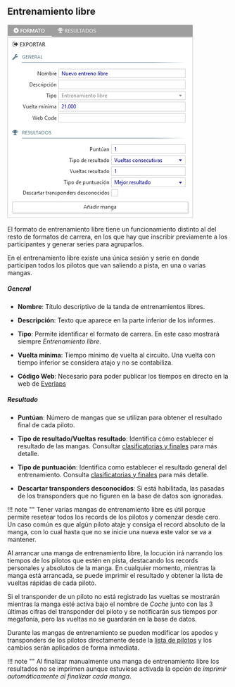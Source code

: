 ## Entrenamiento libre

![Entrenamiento libre](../img/freepractice.png)

El formato de entrenamiento libre tiene un funcionamiento distinto al del resto de formatos de carrera, en los que hay que inscribir previamente a los participantes y generar series para agruparlos.

En el entrenamiento libre existe una única sesión y serie en donde participan todos los pilotos que van saliendo a pista, en una o varias mangas.

##### General

- **Nombre**: Título descriptivo de la tanda de entrenamientos libres.

- **Descripción**: Texto que aparece en la parte inferior de los informes.

- **Tipo**: Permite identificar el formato de carrera. En este caso mostrará siempre *Entrenamiento libre*.

- **Vuelta mínima**: Tiempo mínimo de vuelta al circuito. Una vuelta con tiempo inferior se considera atajo y no se contabiliza.

- **Código Web**: Necesario para poder publicar los tiempos en directo en la web de [Everlaps](http://everlaps.com)

##### Resultado

- **Puntúan**: Número de mangas que se utilizan para obtener el resultado final de cada piloto.

- **Tipo de resultado/Vueltas resultado**: Identifica cómo establecer el resultado de las mangas. Consultar [clasificatorias y finales](./qualify-finals.md) para más detalle.

- **Tipo de puntuación**: Identifica como establecer el resultado general del entrenamiento. Consulta [clasificatorias y finales](./qualify-finals.md) para más detalle.

- **Descartar transponders desconocidos**: Si está habilitada, las pasadas de los transponders que no figuren en la base de datos son ignoradas.

!!! note ""
	Tener varias mangas de entrenamiento libre es útil porque permite resetear todos los records de los pilotos y comenzar desde cero. Un caso común es que algún piloto ataje y consiga el record absoluto de la manga, con lo cual hasta que no se inicie una nueva este valor se va a mantener.

Al arrancar una manga de entrenamiento libre, la locución irá narrando los tiempos de los pilotos que estén en pista, destacando los records personales y absolutos de la manga. En cualquier momento, mientras la manga está arrancada, se puede imprimir el resultado y obtener la lista de vueltas rápidas de cada piloto.

Si el transponder de un piloto no está registrado las vueltas se mostrarán mientras la manga esté activa bajo el nombre de *Coche* junto con las 3 últimas cifras del transponder del piloto y se notificarán sus tiempos por megafonía, pero las vueltas no se guardarán en la base de datos.

Durante las mangas de entrenamiento se pueden modificar los apodos y transponders de los pilotos directamente desde la [lista de pilotos](../user-guide/drivers.md) y los cambios serán aplicados de forma inmediata.

!!! note ""
	Al finalizar manualmente una manga de entrenamiento libre los resultados no se imprimen aunque estuviese activada la opción de *imprimir automáticamente al finalizar cada manga*.
